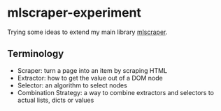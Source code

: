 # mlscraper-experiment

Trying some ideas to extend my main library [mlscraper](https://github.com/lorey/mlscraper).

## Terminology
* Scraper: turn a page into an item by scraping HTML
* Extractor: how to get the value out of a DOM node
* Selector: an algorithm to select nodes
* Combination Strategy: a way to combine extractors and selectors to actual lists, dicts or values